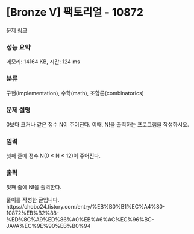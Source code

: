 # [Bronze V] 팩토리얼 - 10872 

[문제 링크](https://www.acmicpc.net/problem/10872) 

### 성능 요약

메모리: 14164 KB, 시간: 124 ms

### 분류

구현(implementation), 수학(math), 조합론(combinatorics)

### 문제 설명

<p>0보다 크거나 같은 정수 N이 주어진다. 이때, N!을 출력하는 프로그램을 작성하시오.</p>

### 입력 

 <p>첫째 줄에 정수 N(0 ≤ N ≤ 12)이 주어진다.</p>

### 출력 

 <p>첫째 줄에 N!을 출력한다.</p>

 <p>풀이를 작성한 글입니다. https://chobo24.tistory.com/entry/%EB%B0%B1%EC%A4%80-10872%EB%B2%88-%ED%8C%A9%ED%86%A0%EB%A6%AC%EC%96%BC-JAVA%EC%9E%90%EB%B0%94</p>
